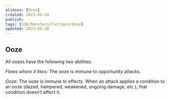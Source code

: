 ```yaml
---
aliases: [Ooze]
created: 2023-05-24
publish: 
tags: [13A/Monsters/Factions/Ooze]
updated: 2023-05-30
---
```


## Ooze

All oozes have the following two abilities:

*Flows where it likes:* The ooze is immune to opportunity attacks.

*Ooze:* The ooze is immune to effects. When an attack applies a condition to an ooze (dazed, hampered, weakened, ongoing damage, etc.), that condition doesn’t affect it.
